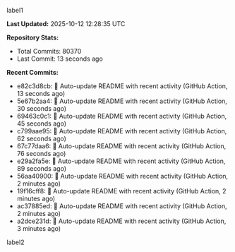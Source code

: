 
label1 
<!-- ACTIVITY_START -->
**Last Updated:** 2025-10-12 12:28:35 UTC

**Repository Stats:**
- Total Commits: 80370
- Last Commit: 13 seconds ago

**Recent Commits:**
- e82c3d8cb: 🤖 Auto-update README with recent activity (GitHub Action, 13 seconds ago)
- 5e67b2aa4: 🤖 Auto-update README with recent activity (GitHub Action, 30 seconds ago)
- 69463c0c1: 🤖 Auto-update README with recent activity (GitHub Action, 45 seconds ago)
- c799aae95: 🤖 Auto-update README with recent activity (GitHub Action, 62 seconds ago)
- 67c77daa6: 🤖 Auto-update README with recent activity (GitHub Action, 76 seconds ago)
- e29a2fa5e: 🤖 Auto-update README with recent activity (GitHub Action, 89 seconds ago)
- 56aa40900: 🤖 Auto-update README with recent activity (GitHub Action, 2 minutes ago)
- 19f16cff8: 🤖 Auto-update README with recent activity (GitHub Action, 2 minutes ago)
- ac37885ed: 🤖 Auto-update README with recent activity (GitHub Action, 2 minutes ago)
- a2dce231d: 🤖 Auto-update README with recent activity (GitHub Action, 3 minutes ago)
<!-- ACTIVITY_END -->

label2
